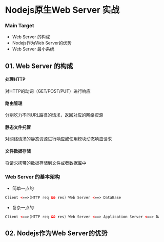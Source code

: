 # Nodejs原生Web Server 实战

### Main Target

+ Web Server 的构成
+ Nodejs作为Web Server的优势
+ Web Server 最小系统



## 01. Web Server 的构成

#### 处理HTTP

对HTTP的动词（GET/POST/PUT）进行响应

#### 路由管理

分别吃力不同URL路径的请求，返回对应的网络资源

#### 静态文件托管

对网络请求的静态资源进行响应或使用模块动态响应请求

#### 文件数据存储

将请求携带的数据存储到文件或者数据库中



### Web Server 的基本架构

+ 简单一点的

```html
Client <==>(HTTP req && res) Web Server <==> DataBase
```

+ 复杂一点的

```html
Client <==>(HTTP req && res) Web Server <==> Application Server <==> DataBase
```





## 02. Nodejs作为Web Server的优势

